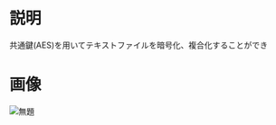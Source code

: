 # 説明
共通鍵(AES)を用いてテキストファイルを暗号化、複合化することができ

# 画像
![無題](https://user-images.githubusercontent.com/98020159/153364828-ed149182-9c4e-4790-93ef-4aa404f1ec07.png)
